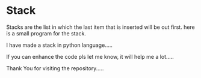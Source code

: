 # Stack
Stacks are the list in which the last item that is inserted will be out first. here is a small program for the stack.

I have made a stack in python language.....

If you can enhance the code pls let me know,  it will help me a lot.....

Thank You for visiting the repository.....
